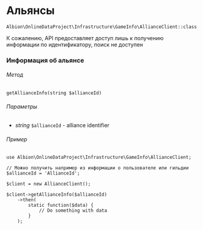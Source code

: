 # Альянсы

`Albion\OnlineDataProject\Infrastructure\GameInfo\AllianceClient::class`

К сожалению, API предоставляет доступ лишь к получению информации по идентификатору, поиск не доступен  

### Информация об альянсе

###### Метод
`getAllianceInfo(string $allianceId)`

###### Параметры
* _string_ `$allianceId` - alliance identifier 

###### Пример

```
use Albion\OnlineDataProject\Infrastructure\GameInfo\AllianceClient;

// Можно получить например из информации о пользователе или гильдии 
$allianceId = 'AllianceId';

$client = new AllianceClient();

$client->getAllianceInfo($allianceId)
    ->then(
        static function($data) {
            // Do something with data
        }
    );
```